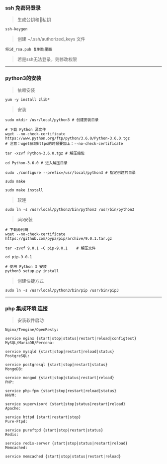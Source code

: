 ### ssh 免密码登录
> 生成公钥和私钥

    ssh-keygen

>创建 ~/.ssh/authorized_keys 文件

    将id_rsa.pub 复制到里面

> 若是ssh无法登录，则修改权限


<hr>

### python3的安装
>依赖安装

```
yum -y install zlib*
```

>安装

```
sudo mkdir /usr/local/python3 # 创建安装目录

# 下载 Python 源文件
wget --no-check-certificate https://www.python.org/ftp/python/3.6.0/Python-3.6.0.tgz
# 注意：wget获取https的时候要加上：--no-check-certificate

tar -xzvf Python-3.6.0.tgz # 解压缩包

cd Python-3.6.0 # 进入解压目录

sudo ./configure --prefix=/usr/local/python3 # 指定创建的目录

sudo make

sudo make install
```

>软连

```
sudo ln -s /usr/local/python3/bin/python3 /usr/bin/python3
```

>pip安装

```
# 下载源代码
wget --no-check-certificate https://github.com/pypa/pip/archive/9.0.1.tar.gz

tar -zvxf 9.0.1 -C pip-9.0.1    # 解压文件

cd pip-9.0.1

# 使用 Python 3 安装
python3 setup.py install
```

> 创建快捷方式

```
sudo ln -s /usr/local/python3/bin/pip /usr/bin/pip3
```

<hr>

### php 集成环境 [连接](https://github.com/lj2007331/lnmp)
> 安装软件启动

```
Nginx/Tengine/OpenResty:

service nginx {start|stop|status|restart|reload|configtest}
MySQL/MariaDB/Percona:

service mysqld {start|stop|restart|reload|status}
PostgreSQL:

service postgresql {start|stop|restart|status}
MongoDB:

service mongod {start|stop|status|restart|reload}
PHP:

service php-fpm {start|stop|restart|reload|status}
HHVM:

service supervisord {start|stop|status|restart|reload}
Apache:

service httpd {start|restart|stop}
Pure-Ftpd:

service pureftpd {start|stop|restart|status}
Redis:

service redis-server {start|stop|status|restart|reload}
Memcached:

service memcached {start|stop|status|restart|reload}
```
